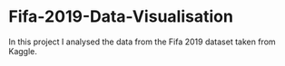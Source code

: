 # Fifa-2019-Data-Visualisation
In this project I analysed the data from the Fifa 2019 dataset taken from Kaggle. 
